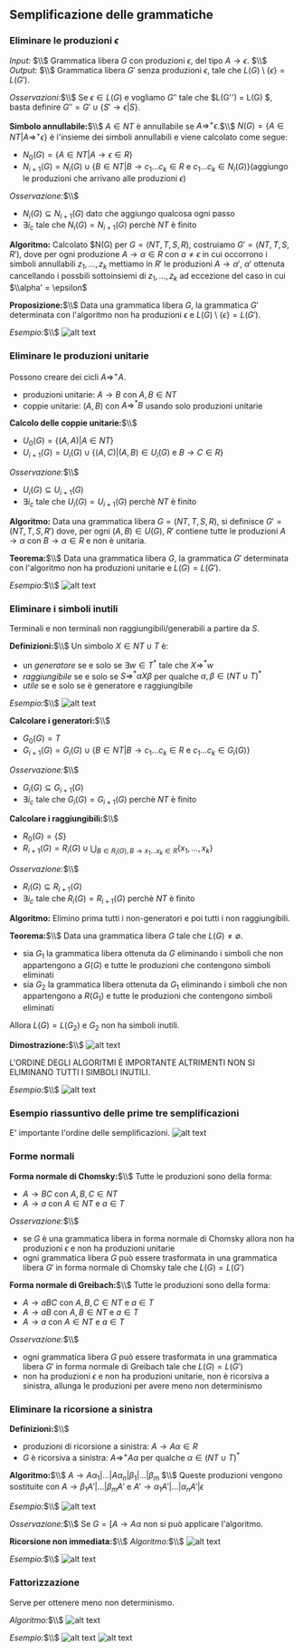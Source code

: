## Semplificazione delle grammatiche
### Eliminare le produzioni $\epsilon$
*Input:* $\\$
Grammatica libera $G$ con produzioni $\epsilon$, del tipo $A \rightarrow \epsilon$. $\\$
*Output:* $\\$
Grammatica libera $G'$ senza produzioni $\epsilon$, tale che $L(G) \setminus \{\epsilon\} = L(G')$.

*Osservazioni:*$\\$
Se $\epsilon \in L(G)$ e vogliamo $G''$ tale che $L(G'') = L(G) $, basta definire $G'' = G' \cup \{S' \rightarrow \epsilon | S\}$.

**Simbolo annullabile:**$\\$
$A \in NT$ è annullabile se $A \Rightarrow^+ \epsilon$.$\\$
$N(G) = \{A \in NT | A \Rightarrow^+ \epsilon\}$ è l'insieme dei simboli annullabili e viene calcolato come segue:
- $N_0(G) = \{A \in NT | A \rightarrow \epsilon \in R\}$
- $N_{i+1}(G) = N_i(G) \cup \{B \in NT | B \rightarrow c_1\ldots c_k \in R \text{ e } c_1\ldots c_k \in N_i(G)\}$(aggiungo le produzioni che arrivano alle produzioni $\epsilon$)

*Osservazione:*$\\$
- $N_i(G) \subseteq N_{i + 1}(G)$ dato che aggiungo qualcosa ogni passo
- $\exists i_c$ tale che $N_i(G) = N_{i + 1}(G)$ perchè $NT$ è finito

**Algoritmo:**
Calcolato $N(G) per $G = (NT, T, S, R)$, costruiamo $G' = (NT, T, S, R')$, dove per ogni produzione $A \rightarrow \alpha \in R$ con $a \neq \epsilon$ in cui occorrono i simboli annullabili $z_1, \ldots, z_k$ mettiamo in $R'$ le produzioni $A \rightarrow \alpha'$, $\alpha'$ ottenuta cancellando i possbili sottoinsiemi di $z_1, \ldots, z_k$ ad eccezione del caso in cui $\\alpha' = \epsilon$

**Proposizione:**$\\$
Data una grammatica libera $G$, la grammatica $G'$ determinata con l'algoritmo non ha produzioni $\epsilon$ e $L(G) \setminus \{\epsilon\} = L(G')$.

*Esempio:*$\\$
![alt text](image-105.png)

### Eliminare le produzioni unitarie
Possono creare dei cicli $A \Rightarrow^+ A$.
- produzioni unitarie: $A \rightarrow B$ con $A, B \in NT$
- coppie unitarie: $(A, B)$ con $A \Rightarrow^* B$ usando solo produzioni unitarie

**Calcolo delle coppie unitarie:**$\\$
- $U_0(G) = \{(A, A) | A \in NT\}$
- $U_{i+1}(G) = U_i(G) \cup \{(A, C) | (A, B) \in U_i(G) \text{ e } B \rightarrow C \in R\}$

*Osservazione:*$\\$
- $U_i(G) \subseteq U_{i + 1}(G)$
- $\exists i_c$ tale che $U_i(G) = U_{i + 1}(G)$ perchè $NT$ è finito

**Algoritmo:**
Data una grammatica libera $G = (NT, T, S, R)$, si definisce $G' = (NT, T, S, R')$ dove, per ogni $(A, B) \in U(G)$, $R'$ contiene tutte le produzioni $A \rightarrow \alpha$ con $B \rightarrow \alpha \in R$ e non è unitaria.

**Teorema:**$\\$
Data una grammatica libera $G$, la grammatica $G'$ determinata con l'algoritmo non ha produzioni unitarie e $L(G) = L(G')$.

*Esempio:*$\\$
![alt text](image-106.png)

### Eliminare i simboli inutili
Terminali e non terminali non raggiungibili/generabili a partire da $S$.

**Definizioni:**$\\$
Un simbolo $X \in NT \cup T$ è:
- un *generatore* se e solo se $\exists w \in T^*$ tale che $X \Rightarrow^* w$
- *raggiungibile* se e solo se $S \Rightarrow^* \alpha X \beta$ per qualche $\alpha, \beta \in (NT \cup T)^*$
- *utile* se e solo se è generatore e raggiungibile

*Esempio:*$\\$
![alt text](image-107.png)

**Calcolare i generatori:**$\\$
- $G_0(G) = T$
- $G_{i+1}(G) = G_i(G) \cup \{B \in NT | B \rightarrow c_1\ldots c_k \in R \text{ e } c_1\ldots c_k \in G_i(G)\}$

*Osservazione:*$\\$
- $G_i(G) \subseteq G_{i + 1}(G)$
- $\exists i_c$ tale che $G_i(G) = G_{i + 1}(G)$ perchè $NT$ è finito

**Calcolare i raggiungibili:**$\\$
- $R_0(G) = \{S\}$
- $R_{i+1}(G) = R_i(G) \cup \bigcup_{B \in R_i(G), B \rightarrow x_1\ldots x_k \in R} \{x_1, \ldots, x_k\}$

*Osservazione:*$\\$
- $R_i(G) \subseteq R_{i + 1}(G)$
- $\exists i_c$ tale che $R_i(G) = R_{i + 1}(G)$ perchè $NT$ è finito

**Algoritmo:**
Elimino prima tutti i non-generatori e poi tutti i non raggiungibili.

**Teorema:**$\\$
Data una grammatica libera $G$ tale che $L(G) \neq \emptyset$.
- sia $G_1$ la grammatica libera ottenuta da $G$ eliminando i simboli che non appartengono a $G(G)$ e tutte le produzioni che contengono simboli eliminati
- sia $G_2$ la grammatica libera ottenuta da $G_1$ eliminando i simboli che non appartengono a $R(G_1)$ e tutte le produzioni che contengono simboli eliminati

Allora $L(G) = L(G_2)$ e $G_2$ non ha simboli inutili.

**Dimostrazione:**$\\$
![alt text](image-108.png)

L'ORDINE DEGLI ALGORITMI È IMPORTANTE ALTRIMENTI NON SI ELIMINANO TUTTI I SIMBOLI INUTILI.

*Esempio:*$\\$
![alt text](image-109.png)

### Esempio riassuntivo delle prime tre semplificazioni
E' importante l'ordine delle semplificazioni.
![alt text](image-110.png)

### Forme normali
**Forma normale di Chomsky:**$\\$
Tutte le produzioni sono della forma:
- $A \rightarrow BC$ con $A, B, C \in NT$
- $A \rightarrow a$ con $A \in NT$ e $a \in T$

*Osservazione:*$\\$
- se $G$ è una grammatica libera in forma normale di Chomsky allora non ha produzioni $\epsilon$ e non ha produzioni unitarie
- ogni grammatica libera $G$ può essere trasformata in una grammatica libera $G'$ in forma normale di Chomsky tale che $L(G) = L(G')$

**Forma normale di Greibach:**$\\$
Tutte le produzioni sono della forma:
- $A \rightarrow aBC$ con $A, B, C \in NT$ e $a \in T$
- $A \rightarrow aB$ con $A, B \in NT$ e $a \in T$
- $A \rightarrow a$ con $A \in NT$ e $a \in T$

*Osservazione:*$\\$
- ogni grammatica libera $G$ può essere trasformata in una grammatica libera $G'$ in forma normale di Greibach tale che $L(G) = L(G')$
- non ha produzioni $\epsilon$ e non ha produzioni unitarie, non è ricorsiva a sinistra, allunga le produzioni per avere meno non determinismo

### Eliminare la ricorsione a sinistra
**Definizioni:**$\\$
- produzioni di ricorsione a sinistra: $A \rightarrow A\alpha \in R$
- $G$ è ricorsiva a sinistra: $A \Rightarrow^+ A\alpha$ per qualche $\alpha \in (NT \cup T)^*$

**Algoritmo:**$\\$
$A \rightarrow A\alpha_1 | \ldots | A\alpha_n | \beta_1 | \ldots | \beta_m$ $\\$
Queste produzioni vengono sostituite con $A \rightarrow \beta_1A' | \ldots | \beta_mA'$ e $A' \rightarrow \alpha_1A' | \ldots | \alpha_nA' | \epsilon$

*Esempio:*$\\$
![alt text](image-111.png)

*Osservazione:*$\\$
Se $G = [ A \rightarrow A\alpha$ non si può applicare l'algoritmo.

**Ricorsione non immediata:**$\\$
*Algoritmo:*$\\$
![alt text](image-112.png)

*Esempio:*$\\$
![alt text](image-113.png)

### Fattorizzazione
Serve per ottenere meno non determinismo.

*Algoritmo:*$\\$
![alt text](image-114.png)

*Esempio:*$\\$
![alt text](image-115.png)
![alt text](image-116.png)